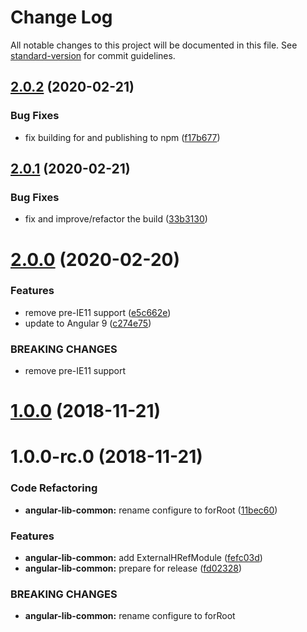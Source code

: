# Change Log

All notable changes to this project will be documented in this file. See [standard-version](https://github.com/conventional-changelog/standard-version) for commit guidelines.

<a name="2.0.2"></a>
## [2.0.2](https://github.com/marco-eckstein/angular-lib/compare/v2.0.1...v2.0.2) (2020-02-21)


### Bug Fixes

* fix building for and publishing to npm ([f17b677](https://github.com/marco-eckstein/angular-lib/commit/f17b677))



<a name="2.0.1"></a>
## [2.0.1](https://github.com/marco-eckstein/angular-lib/compare/v2.0.0...v2.0.1) (2020-02-21)


### Bug Fixes

* fix and improve/refactor the build ([33b3130](https://github.com/marco-eckstein/angular-lib/commit/33b3130))



<a name="2.0.0"></a>
# [2.0.0](https://github.com/marco-eckstein/angular-lib/compare/v1.0.0...v2.0.0) (2020-02-20)


### Features

* remove pre-IE11 support ([e5c662e](https://github.com/marco-eckstein/angular-lib/commit/e5c662e))
* update to Angular 9 ([c274e75](https://github.com/marco-eckstein/angular-lib/commit/c274e75))


### BREAKING CHANGES

* remove pre-IE11 support



<a name="1.0.0"></a>
# [1.0.0](https://github.com/marco-eckstein/angular-lib/compare/v1.0.0-rc.0...v1.0.0) (2018-11-21)



<a name="1.0.0-rc.0"></a>
# 1.0.0-rc.0 (2018-11-21)


### Code Refactoring

* **angular-lib-common:** rename configure to forRoot ([11bec60](https://github.com/marco-eckstein/angular-lib/commit/11bec60))


### Features

* **angular-lib-common:** add ExternalHRefModule ([fefc03d](https://github.com/marco-eckstein/angular-lib/commit/fefc03d))
* **angular-lib-common:** prepare for release ([fd02328](https://github.com/marco-eckstein/angular-lib/commit/fd02328))


### BREAKING CHANGES

* **angular-lib-common:** rename configure to forRoot
